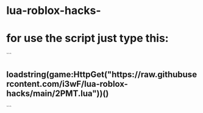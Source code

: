 # lua-roblox-hacks-

<h1>for use the script just type this:</h1>
```
<h2>loadstring(game:HttpGet("https://raw.githubusercontent.com/i3wF/lua-roblox-hacks/main/2PMT.lua"))()</h2>
```
